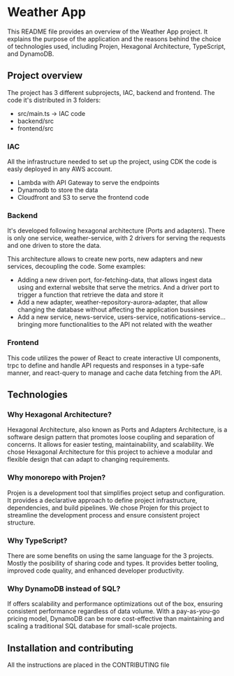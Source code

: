 # Weather App

This README file provides an overview of the Weather App project. It explains the purpose of the application and the reasons behind the choice of technologies used, including Projen, Hexagonal Architecture, TypeScript, and DynamoDB.

## Project overview

The project has 3 different subprojects, IAC, backend and frontend. The code it's distributed in 3 folders:

- src/main.ts -> IAC code
- backend/src
- frontend/src

### IAC

All the infrastructure needed to set up the project, using CDK the code is easly deployed in any AWS account.

- Lambda with API Gateway to serve the endpoints
- Dynamodb to store the data
- Cloudfront and S3 to serve the frontend code

### Backend

It's developed following hexagonal architecture (Ports and adapters). There is only one service, weather-service, with 2 drivers for serving the requests and one driven to store the data.

This architecture allows to create new ports, new adapters and new services, decoupling the code. Some examples:

- Adding a new driven port, for-fetching-data, that allows ingest data using and external website that serve the metrics. And a driver port to trigger a function that retrieve the data and store it
- Add a new adapter, weather-repository-aurora-adapter, that allow changing the database without affecting the application bussines
- Add a new service, news-service, users-service, notifications-service... bringing more functionalities to the API not related with the weather

### Frontend

This code utilizes the power of React to create interactive UI components, trpc to define and handle API requests and responses in a type-safe manner, and react-query to manage and cache data fetching from the API.

## Technologies

### Why Hexagonal Architecture?

Hexagonal Architecture, also known as Ports and Adapters Architecture, is a software design pattern that promotes loose coupling and separation of concerns. It allows for easier testing, maintainability, and scalability. We chose Hexagonal Architecture for this project to achieve a modular and flexible design that can adapt to changing requirements.

### Why monorepo with Projen?

Projen is a development tool that simplifies project setup and configuration. It provides a declarative approach to define project infrastructure, dependencies, and build pipelines. We chose Projen for this project to streamline the development process and ensure consistent project structure.

### Why TypeScript?

There are some benefits on using the same language for the 3 projects. Mostly the posibility of sharing code and types. It provides better tooling, improved code quality, and enhanced developer productivity.

### Why DynamoDB instead of SQL?

If offers scalability and performance optimizations out of the box, ensuring consistent performance regardless of data volume. With a pay-as-you-go pricing model, DynamoDB can be more cost-effective than maintaining and scaling a traditional SQL database for small-scale projects.

## Installation and contributing

All the instructions are placed in the CONTRIBUTING file
